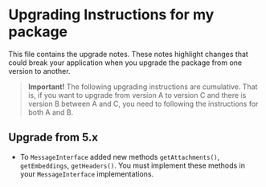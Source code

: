 # Upgrading Instructions for my package

This file contains the upgrade notes. These notes highlight changes that could break your
application when you upgrade the package from one version to another.

> **Important!** The following upgrading instructions are cumulative. That is, if you want
> to upgrade from version A to version C and there is version B between A and C, you need
> to following the instructions for both A and B.

## Upgrade from 5.x

- To `MessageInterface` added new methods `getAttachments()`,  `getEmbeddings`, `getHeaders()`. You must implement 
  these methods in your `MessageInterface` implementations. 
